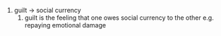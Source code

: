 1. guilt → social currency
	1. guilt is the feeling that one owes social currency to the other e.g. repaying emotional damage